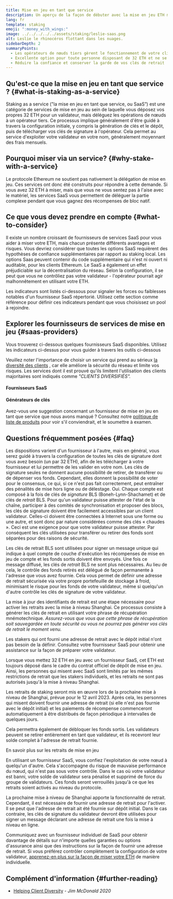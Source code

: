 ```yaml
---
title: Mise en jeu en tant que service
description: Un aperçu de la façon de débuter avec la mise en jeu ETH mutualisée
lang: fr
template: staking
emoji: ":money_with_wings:"
image: ../../../../../assets/staking/leslie-saas.png
alt: Leslie le rhinocéros flottant dans les nuages.
sidebarDepth: 2
summaryPoints:
  - Les opérateurs de nœuds tiers gèrent le fonctionnement de votre client de validateur
  - Excellente option pour toute personne disposant de 32 ETH et ne se sentant pas à l'aise face à la complexité technique du fonctionnement d'un nœud
  - Réduire la confiance et conserver la garde de vos clés de retrait
---
```


## Qu'est-ce que la mise en jeu en tant que service ? {#what-is-staking-as-a-service}

Staking as a service ("la mise en jeu en tant que service, ou SaaS”) est une catégorie de services de mise en jeu au sein de laquelle vous déposez vos propres 32 ETH pour un validateur, mais déléguez les opérations de nœuds à un opérateur tiers. Ce processus implique généralement d'être guidé à travers la configuration initiale, y compris la génération de clés et le dépôt, puis de télécharger vos clés de signature à l'opérateur. Cela permet au service d'exploiter votre validateur en votre nom, généralement moyennant des frais mensuels.

## Pourquoi miser via un service? {#why-stake-with-a-service}

Le protocole Ethereum ne soutient pas nativement la délégation de mise en jeu. Ces services ont donc été construits pour répondre à cette demande. Si vous avez 32 ETH à miser, mais que vous ne vous sentez pas à l'aise avec le matériel, les services SaaS vous permettent de déléguer la partie complexe pendant que vous gagnez des récompenses de bloc natif.

<CardGrid>
  <Card title="Votre propre validateur" emoji=":desktop_computer:" description="Deposit your own 32 ETH to activate your own set of signing keys that will participate in Ethereum consensus. Monitor your progress with dashboards to watch those ETH rewards accumulate." />    
  <Card title="Démarrage facile" emoji="🏁" description="Forget about hardware specs, setup, node maintenance and upgrades. SaaS providers let you to outsource the hard part by uploading your own signing credentials, allowing them to run a validator on your behalf, for a small cost." />
  <Card title="Limitez vos risques" emoji=":shield:" description="In many cases users do not have to give up access to the keys that enable withdrawing or transferring staked funds. These are different than the signing keys, and can be stored separately to limit (but not eliminate) your risk as a staker." />
</CardGrid>

<StakingComparison page="saas" />

## Ce que vous devez prendre en compte {#what-to-consider}

Il existe un nombre croissant de fournisseurs de services SaaS pour vous aider à miser votre ETH, mais chacun présente différents avantages et risques. Vous devriez considérer que toutes les options SaaS requièrent des hypothèses de confiance supplémentaires par rapport au staking local. Les options Saas peuvent contenir du code supplémentaire qui n'est ni ouvert ni auditable, pour les clients Ethereum. Le SaaS a également un effet préjudiciable sur la décentralisation du réseau. Selon la configuration, il se peut que vous ne contrôliez pas votre validateur - l'opérateur pourrait agir malhonnêtement en utilisant votre ETH.

Les indicateurs sont listés ci-dessous pour signaler les forces ou faiblesses notables d'un fournisseur SaaS répertorié. Utilisez cette section comme référence pour définir ces indicateurs pendant que vous choisissez un pool à rejoindre.

<StakingConsiderations page="saas" />

## Explorer les fournisseurs de services de mise en jeu {#saas-providers}

Vous trouverez ci-dessous quelques fournisseurs SaaS disponibles. Utilisez les indicateurs ci-dessus pour vous guider à travers les outils ci-dessous

<InfoBanner emoji="⚠️" isWarning>
Veuillez noter l'importance de choisir un service qui prend au sérieux <a href="/developers/docs/nodes-and-clients/client-diversity/">la diversité des clients</a> , car elle améliore la sécurité du réseau et limite vos risques. Les services dont il est prouvé qu'ils limitent l'utilisation des clients majoritaires sont indiqués comme <em style="text-transform: uppercase;">"clients diversifiés".</em>
</InfoBanner>

#### Fournisseurs SaaS

<StakingProductsCardGrid category="saas" />

#### Générateurs de clés

<StakingProductsCardGrid category="keyGen" />

Avez-vous une suggestion concernant un fournisseur de mise en jeu en tant que service que nous avons manqué ? Consultez notre [politique de liste de produits](/contributing/adding-staking-products/) pour voir s'il conviendrait, et le soumettre à examen.

## Questions fréquemment posées {#faq}

<ExpandableCard title="Qui détient mes clés?" eventCategory="SaasStaking" eventName="clicked who holds my keys">
  Les dispositions varient d'un fournisseur à l'autre, mais en général, vous serez guidé à travers la configuration de toutes les clés de signature dont vous avez besoin (un par 32 ETH), afin de les télécharger à votre fournisseur et lui permettre de les valider en votre nom. Les clés de signature seules ne donnent aucune possibilité de retirer, de transférer ou de dépenser vos fonds. Cependant, elles donnent la possibilité de voter pour le consensus, ce qui, si ce n'est pas fait correctement, peut entraîner des pénalités de mise hors ligne ou de délestage.
</ExpandableCard>

<ExpandableCard title="Il y a donc deux jeux de clés ?" eventCategory="SaasStaking" eventName="clicked so there are two sets of keys">
Oui. Chaque compte est composé à la fois de clés de <em>signature</em> BLS (Boneh-Lynn-Shachamet) et de clés de <em>retrait</em> BLS. Pour qu'un validateur puisse attester de l'état de la chaîne, participer à des comités de synchronisation et proposer des blocs, les clés de signature doivent être facilement accessibles par un client validateur. Celles-ci doivent être connectées à Internet sous une forme ou une autre, et sont donc par nature considérées comme des clés « chaudes ». Ceci est une exigence pour que votre validateur puisse attester. Par conséquent les clés utilisées pour transférer ou retirer des fonds sont séparées pour des raisons de sécurité.

Les clés de retrait BLS sont utilisées pour signer un message unique qui indique à quel compte de couche d'exécution les récompenses de mise en jeu de compte et les fonds sortis doivent être envoyés. Une fois ce message diffusé, les clés de<em> retrait</em> BLS ne sont plus nécessaires. Au lieu de cela, le contrôle des fonds retirés est délégué de façon permanente à l'adresse que vous avez fournie. Cela vous permet de définir une adresse de retrait sécurisée via votre propre portefeuille de stockage à froid, minimisant le risque pour les fonds de votre validateur, même si quelqu'un d'autre contrôle les clés de signature de votre validateur.

La mise à jour des identifiants de retrait est une étape nécessaire pour activer les retraits avec la mise à niveau Shanghai. Ce processus consiste à générer les clés de retrait en utilisant votre phrase de récupération mnémotechnique. <em>Assurez-vous que vous que cette phrase de récupération soit sauvegardée en toute sécurité ou vous ne pourrez pas générer vos clés de retrait le moment venu.</em>

Les stakers qui ont fourni une adresse de retrait avec le dépôt initial n'ont pas besoin de la définir. Consultez votre fournisseur SaaS pour obtenir une assistance sur la façon de préparer votre validateur.
</ExpandableCard>

<ExpandableCard title="Quand puis-je effectuer un retrait ?" eventCategory="SaasStaking" eventName="clicked when can I withdraw">
Lorsque vous mettez 32 ETH en jeu avec un fournisseur SaaS, cet ETH est toujours déposé dans le cadre du contrat officiel de dépôt de mise en jeu. Ainsi, les personnes qui misent avec SaaS sont limités par les mêmes restrictions de retrait que les stakers individuels, et les retraits ne sont pas autorisés jusqu'à la mise à niveau Shanghai.

Les retraits de staking seront mis en œuvre lors de la prochaine mise à niveau de Shanghai, prévue pour le 12 avril 2023. Après cela, les personnes qui misent doivent fournir une adresse de retrait (si elle n'est pas fournie avec le dépôt initial) et les paiements de récompense commenceront automatiquement à être distribués de façon périodique à intervalles de quelques jours.

Cela permettra également de débloquer les fonds sortis. Les validateurs peuvent se retirer entièrement en tant que validateur, et ils recevront leur solde complet à l'adresse de retrait fournie.

<ButtonLink to="/staking/withdrawals/">En savoir plus sur les retraits de mise en jeu</ButtonLink>
</ExpandableCard>

<ExpandableCard title="Que se passe-t-il si je suis banni ?" eventCategory="SaasStaking" eventName="clicked what happens if I get slashed">
En utilisant un fournisseur SaaS, vous confiez l'exploitation de votre nœud à quelqu'un d'autre. Cela s'accompagne du risque de mauvaise performance du nœud, qui n'est pas sous votre contrôle. Dans le cas où votre validateur est banni, votre solde de validateur sera pénalisé et supprimé de force du groupe de validateurs. Ces fonds seront verrouillés jusqu'à ce que les retraits soient activés au niveau du protocole.

La prochaine mise à niveau de Shanghai apporte la fonctionnalité de retrait. Cependant, il est nécessaire de fournir une adresse de retrait pour l'activer. Il se peut que l'adresse de retrait ait été fournie sur dépôt initial. Dans le cas contraire, les clés de signature du validateur devront être utilisées pour signer un message déclarant une adresse de retrait une fois la mise à niveau en ligne.

Communiquez avec un fournisseur individuel de SaaS pour obtenir davantage de détails sur n'importe quelles garanties ou options d'assurance ainsi que des instructions sur la façon de fournir une adresse de retrait. Si vous préférez contrôler complètement la configuration de votre validateur, <a href="/staking/solo/">apprenez-en plus sur la façon de miser votre ETH</a> de manière individuelle.
</ExpandableCard>

## Complément d'information {#further-reading}

- [Helping Client Diversity](https://www.attestant.io/posts/evaluating-staking-services/) - _Jim McDonald 2020_
